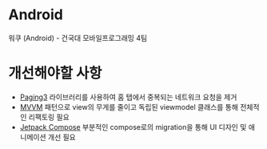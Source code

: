 # Android
워쿠 (Android) - 건국대 모바일프로그래밍 4팀

# 개선해야할 사항
- [Paging3](https://developer.android.com/topic/libraries/architecture/paging/v3-overview?hl=ko) 라이브러리를 사용하여 홈 탭에서 중복되는 네트워크 요청을 제거
- [MVVM](https://developer.android.com/topic/libraries/architecture?hl=ko) 패턴으로 view의 무게를 줄이고 독립된 viewmodel 클래스를 통해 전체적인 리팩토링 필요
- [Jetpack Compose](https://developer.android.com/jetpack/compose?gclid=CjwKCAjw46CVBhB1EiwAgy6M4vSmFZy7VtXH0MdCp67pTF-PY-VSR6wj0tWtCT2rsKKakhULVm1yyRoCn7EQAvD_BwE&gclsrc=aw.ds) 부분적인 compose로의 migration을 통해 UI 디자인 및 애니메이션 개선 필요 
